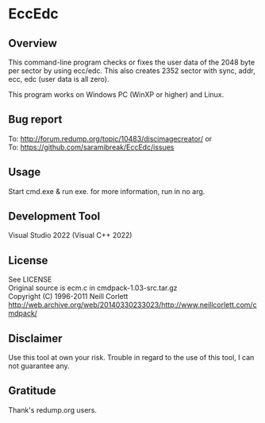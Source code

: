 # EccEdc
## Overview
 This command-line program checks or fixes the user data of the 2048 byte per sector by using ecc/edc.
 This also creates 2352 sector with sync, addr, ecc, edc (user data is all zero).

 This program works on Windows PC (WinXP or higher) and Linux.

## Bug report
 To: http://forum.redump.org/topic/10483/discimagecreator/
  or  
 To: https://github.com/saramibreak/EccEdc/issues

## Usage
 Start cmd.exe & run exe. for more information, run in no arg.

## Development Tool
 Visual Studio 2022 (Visual C++ 2022)

## License
 See LICENSE  
 Original source is ecm.c in cmdpack-1.03-src.tar.gz  
  Copyright (C) 1996-2011 Neill Corlett  
  http://web.archive.org/web/20140330233023/http://www.neillcorlett.com/cmdpack/

## Disclaimer
 Use this tool at own your risk.
 Trouble in regard to the use of this tool, I can not guarantee any.

## Gratitude
 Thank's redump.org users.
